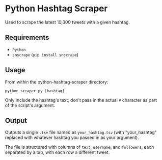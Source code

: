 # Python Hashtag Scraper

Used to scrape the latest 10,000 tweets with a given hashtag.

## Requirements

- `Python`
- `snscrape` (`pip install snscrape`)

## Usage

From within the python-hashtag-scraper directory:

`python scraper.py [hashtag]`

Only include the hashtag's text; don't pass in the actual `#` character as part of the script's argument.

## Output

Outputs a single `.tsv` file named as `your_hashtag.tsv` (with "your_hashtag" replaced with whatever hashtag you passed in as your argument).

The file is structured with columns of `text`, `username`, and `followers`, each separated by a tab, with each row a different tweet.
